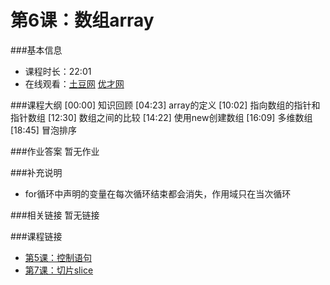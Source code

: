 第6课：数组array
==========================

###基本信息
- 课程时长：22:01
- 在线观看：[土豆网](http://www.tudou.com/programs/view/U5Z-jEZ_BR0/) [优才网](http://www.ucai.cn/course/chapter/69/3210/4560)

###课程大纲
	[00:00] 知识回顾
	[04:23] array的定义
	[10:02] 指向数组的指针和指针数组
	[12:30] 数组之间的比较
	[14:22] 使用new创建数组
	[16:09] 多维数组
	[18:45] 冒泡排序
	
###作业答案
暂无作业

###补充说明
- for循环中声明的变量在每次循环结束都会消失，作用域只在当次循环

###相关链接
暂无链接

###课程链接
- [第5课：控制语句](../lecture5/lecture5.md)
- [第7课：切片slice](../lecture7/lecture7.md)